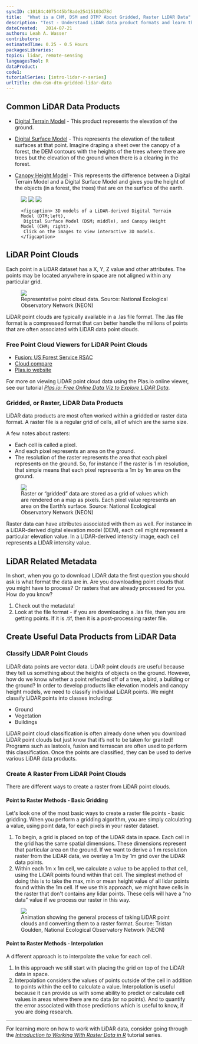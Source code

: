 ```yaml
---
syncID: c10184c4075445bf8ade25415103d78d
title:  "What is a CHM, DSM and DTM? About Gridded, Raster LiDAR Data"
description: "Test - Understand LiDAR data product formats and learn the basics of how a LiDAR data are processed."
dateCreated:   2014-07-21
authors: Leah A. Wasser
contributors:
estimatedTime: 0.25 - 0.5 Hours
packagesLibraries:
topics: lidar, remote-sensing
languagesTool: R
dataProduct:
code1:
tutorialSeries: [intro-lidar-r-series]
urlTitle: chm-dsm-dtm-gridded-lidar-data
---
```



## Common LiDAR Data Products

* <a href="https://www.neonscience.org/3d/SJER_DTM_3d.html" target="_blank">Digital Terrain Model</a> - This
product represents the elevation of the ground.
* <a href="https://www.neonscience.org/3d/SJER_DSM_3d.html" target="_blank">Digital Surface Model</a> - This
represents the elevation of the tallest surfaces at that point. Imagine draping
a sheet over the canopy of a forest, the DEM contours with the heights of the
trees where there are trees but the elevation of the ground when there is a
clearing in the forest.

* <a href="https://www.neonscience.org/3d/SJER_CHM_3d.html" target="_blank">Canopy Height Model</a> - This
represents the difference between a Digital Terrain Model and a Digital Surface
Model and gives you the height of the objects (in a forest, the trees) that are
on the surface of the earth.

<figure class="third">
    <a href="https://www.neonscience.org/3d/SJER_DTM_3d.html" target="_blank"><img src="https://raw.githubusercontent.com/NEONScience/NEON-Data-Skills/dev-aten/graphics/lidar/dem.png"></a>
    <a href="https://www.neonscience.org/3d/SJER_DSM_3d.html" target="_blank"><img src="https://raw.githubusercontent.com/NEONScience/NEON-Data-Skills/dev-aten/graphics/lidar/dsm.png"></a>
    <a href="https://www.neonscience.org/3d/SJER_CHM_3d.html" target="_blank"><img src="https://raw.githubusercontent.com/NEONScience/NEON-Data-Skills/dev-aten/graphics/lidar/chm.png"></a>

    <figcaption> 3D models of a LiDAR-derived Digital Terrain Model (DTM;left),
     Digital Surface Model (DSM; middle), and Canopy Height Model (CHM; right).
     Click on the images to view interactive 3D models. </figcaption>
</figure>


## LiDAR Point Clouds
Each point in a LiDAR dataset has a X, Y, Z value and other attributes. The
points may be located anywhere in space are not aligned within any particular
grid.

 <figure>
	<a href="https://raw.githubusercontent.com/NEONScience/NEON-Data-Skills/dev-aten/graphics/lidar/Lidar_points.png" target="_blank">
	<img src="https://raw.githubusercontent.com/NEONScience/NEON-Data-Skills/dev-aten/graphics/lidar/Lidar_points.png"></a>
	<figcaption> Representative point cloud data. Source: National Ecological
	Observatory Network (NEON)
	</figcaption>
</figure>

LiDAR point clouds are typically available in a .las file format. The .las file
format is a compressed format that can better handle the millions of points that
are often associated with LiDAR data point clouds.

### Free Point Cloud Viewers for LiDAR Point Clouds
- <a href="http://www.fs.fed.us/eng/rsac/fusion/" target="_blank">Fusion: US Forest Service RSAC</a>
- <a href="http://www.danielgm.net/cc/" target="_blank">Cloud compare</a>
- <a href="http://plas.io" target="_blank">Plas.io website</a>

For more on viewing LiDAR point cloud data using the Plas.io online
viewer, see our tutorial
<a href="https://www.neonscience.org/plasio-view-pointclouds" target="_blank"> *Plas.io: Free Online Data Viz to Explore LiDAR Data*</a>.


### Gridded, or Raster, LiDAR Data Products
LiDAR data products are most often worked within a gridded or raster data format.
A raster file is a regular grid of cells, all of which are the same size.

A few notes about rasters:

*  Each cell is called a pixel.
*  And each pixel represents an area on the ground.
*  The resolution of the raster represents the area that each pixel represents
on the ground. So, for instance if the raster is 1 m resolution, that simple
means that each pixel represents a 1m by 1m area on the ground.


 <figure>
	<a href="https://raw.githubusercontent.com/NEONScience/NEON-Data-Skills/dev-aten/graphics/dc-spatial-raster/raster_concept.png" target="_blank">
	<img src="https://raw.githubusercontent.com/NEONScience/NEON-Data-Skills/dev-aten/graphics/dc-spatial-raster/raster_concept.png"></a>
	<figcaption> Raster or “gridded” data are stored as a grid of values which
	are rendered on a map as pixels. Each pixel value represents an area on the
	Earth’s surface.  Source: National Ecological Observatory Network (NEON)
	</figcaption>
</figure>


Raster data can have attributes associated with them as well. For instance in a
LiDAR-derived digital elevation model (DEM), each cell might represent a
particular elevation value. In a LIDAR-derived intensity image, each cell
represents a LIDAR intensity value.

## LiDAR Related Metadata
In short, when you go to download LiDAR data the first question you should ask
is what format the data are in. Are you downloading point clouds that you might
have to process? Or rasters that are already processed for you. How do you know?

1. Check out the metadata!
2. Look at the file format - if you are downloading a .las file, then you are
getting points. If it is .tif, then it is a post-processing raster file.

## Create Useful Data Products from LiDAR Data

### Classify LiDAR Point Clouds

LiDAR data points are vector data. LiDAR point clouds are useful because they
tell us something about the heights of objects on the ground. However, how do
we know whether a point reflected off of a tree, a bird, a building or the
ground? In order to develop products like elevation models and canopy height
models, we need to classify individual LiDAR points. We might classify LiDAR
points into classes including:

* Ground
* Vegetation
* Buildings

LiDAR point cloud classification is often already done when you download LiDAR
point clouds but just know that it’s not to be taken for granted! Programs such
as lastools, fusion and terrascan are often used to perform this classification.
Once the points are classified, they can be used to derive various LiDAR data
products.


### Create A Raster From LiDAR Point Clouds
There are different ways to create a raster from LiDAR point clouds.

#### Point to Raster Methods - Basic Gridding
Let's look one of the most basic ways to create a raster file points - basic gridding.
When you perform a gridding algorithm, you are simply calculating a value, using
point data, for each pixels in your raster dataset.

1. To begin, a grid is placed on top of the LiDAR data in space. Each cell in
the grid has the same spatial dimensions. These dimensions represent that
particular area on the ground. If we want to derive a 1 m resolution raster
from the LiDAR data, we overlay a 1m by 1m grid over the LiDAR data points.
2. Within each 1m x 1m cell, we calculate a value to be applied to that cell,
using the LiDAR points found within that cell. The simplest method of doing this
is to take the max, min or mean height value of all lidar points found within
the 1m cell. If we use this approach, we might have cells in the raster that
don't contains any lidar points. These cells will have a "no data" value if we
process our raster in this way.

<figure>
    <a href="https://www.neonscience.org/gridding-interpolation-spatial-data-gif" target="_blank">
    <img src="https://raw.githubusercontent.com/NEONScience/NEON-Data-Skills/dev-aten/graphics/lidar/gridding.gif"></a>
    <figcaption> Animation showing the general process of taking LiDAR point
    clouds and converting them to a raster format.
    Source: Tristan Goulden, National Ecological Observatory Network (NEON)
	</figcaption>
</figure>

#### Point to Raster Methods - Interpolation

A different approach is to interpolate the value for each cell.

1. In this approach we still start with placing the grid on top of the LiDAR
data in space.
2. Interpolation considers the values of points outside of the cell in addition
to points within the cell to calculate a value. Interpolation is useful because
it can provide us with some ability to predict or calculate cell values in areas
where there are no data (or no points). And to quantify the error associated with those
predictions which is useful to know, if you are doing research.


***

For learning more on how to work with LiDAR data, consider going through the
<a href="https://www.neonscience.org/raster-data-series" target="_blank">*Introduction to Working With Raster Data in R*</a>
tutorial series.
